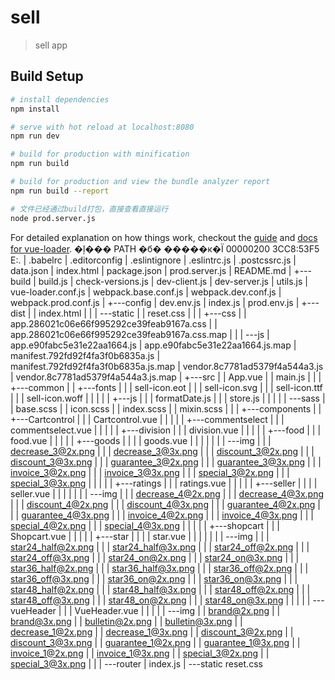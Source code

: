 # sell

> sell app

## Build Setup

``` bash
# install dependencies
npm install

# serve with hot reload at localhost:8080
npm run dev

# build for production with minification
npm run build

# build for production and view the bundle analyzer report
npm run build --report

# 文件已经通过build打包，直接查看直接运行
node prod.server.js
```

For detailed explanation on how things work, checkout the [guide](http://vuejs-templates.github.io/webpack/) and [docs for vue-loader](http://vuejs.github.io/vue-loader).
�ļ��� PATH �б�
�����к�Ϊ 00000200 3CC8:53F5
E:.
|   .babelrc
|   .editorconfig
|   .eslintignore
|   .eslintrc.js
|   .postcssrc.js
|   data.json
|   index.html
|   package.json
|   prod.server.js
|   README.md
|
+---build
|       build.js
|       check-versions.js
|       dev-client.js
|       dev-server.js
|       utils.js
|       vue-loader.conf.js
|       webpack.base.conf.js
|       webpack.dev.conf.js
|       webpack.prod.conf.js
|
+---config
|       dev.env.js
|       index.js
|       prod.env.js
|
+---dist
|   |   index.html
|   |
|   \---static
|       |   reset.css
|       |
|       +---css
|       |       app.286021c06e66f995292ce39feab9167a.css
|       |       app.286021c06e66f995292ce39feab9167a.css.map
|       |
|       \---js
|               app.e90fabc5e31e22aa1664.js
|               app.e90fabc5e31e22aa1664.js.map
|               manifest.792fd92f4fa3f0b6835a.js
|               manifest.792fd92f4fa3f0b6835a.js.map
|               vendor.8c7781ad5379f4a544a3.js
|               vendor.8c7781ad5379f4a544a3.js.map
|
+---src
|   |   App.vue
|   |   main.js
|   |
|   +---common
|   |   +---fonts
|   |   |       sell-icon.eot
|   |   |       sell-icon.svg
|   |   |       sell-icon.ttf
|   |   |       sell-icon.woff
|   |   |
|   |   +---js
|   |   |       formatDate.js
|   |   |       store.js
|   |   |
|   |   \---sass
|   |           base.scss
|   |           icon.scss
|   |           index.scss
|   |           mixin.scss
|   |
|   +---components
|   |   +---Cartcontrol
|   |   |       Cartcontrol.vue
|   |   |
|   |   +---commentselect
|   |   |       commentselect.vue
|   |   |
|   |   +---division
|   |   |       division.vue
|   |   |
|   |   +---food
|   |   |       food.vue
|   |   |
|   |   +---goods
|   |   |   |   goods.vue
|   |   |   |
|   |   |   \---img
|   |   |           decrease_3@2x.png
|   |   |           decrease_3@3x.png
|   |   |           discount_3@2x.png
|   |   |           discount_3@3x.png
|   |   |           guarantee_3@2x.png
|   |   |           guarantee_3@3x.png
|   |   |           invoice_3@2x.png
|   |   |           invoice_3@3x.png
|   |   |           special_3@2x.png
|   |   |           special_3@3x.png
|   |   |
|   |   +---ratings
|   |   |       ratings.vue
|   |   |
|   |   +---seller
|   |   |   |   seller.vue
|   |   |   |
|   |   |   \---img
|   |   |           decrease_4@2x.png
|   |   |           decrease_4@3x.png
|   |   |           discount_4@2x.png
|   |   |           discount_4@3x.png
|   |   |           guarantee_4@2x.png
|   |   |           guarantee_4@3x.png
|   |   |           invoice_4@2x.png
|   |   |           invoice_4@3x.png
|   |   |           special_4@2x.png
|   |   |           special_4@3x.png
|   |   |
|   |   +---shopcart
|   |   |       Shopcart.vue
|   |   |
|   |   +---star
|   |   |   |   star.vue
|   |   |   |
|   |   |   \---img
|   |   |           star24_half@2x.png
|   |   |           star24_half@3x.png
|   |   |           star24_off@2x.png
|   |   |           star24_off@3x.png
|   |   |           star24_on@2x.png
|   |   |           star24_on@3x.png
|   |   |           star36_half@2x.png
|   |   |           star36_half@3x.png
|   |   |           star36_off@2x.png
|   |   |           star36_off@3x.png
|   |   |           star36_on@2x.png
|   |   |           star36_on@3x.png
|   |   |           star48_half@2x.png
|   |   |           star48_half@3x.png
|   |   |           star48_off@2x.png
|   |   |           star48_off@3x.png
|   |   |           star48_on@2x.png
|   |   |           star48_on@3x.png
|   |   |
|   |   \---vueHeader
|   |       |   VueHeader.vue
|   |       |
|   |       \---img
|   |               brand@2x.png
|   |               brand@3x.png
|   |               bulletin@2x.png
|   |               bulletin@3x.png
|   |               decrease_1@2x.png
|   |               decrease_1@3x.png
|   |               discount_3@2x.png
|   |               discount_3@3x.png
|   |               guarantee_1@2x.png
|   |               guarantee_1@3x.png
|   |               invoice_1@2x.png
|   |               invoice_1@3x.png
|   |               special_3@2x.png
|   |               special_3@3x.png
|   |
|   \---router
|           index.js
|
\---static
        reset.css


